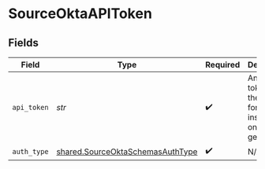 # SourceOktaAPIToken


## Fields

| Field                                                                                                                                | Type                                                                                                                                 | Required                                                                                                                             | Description                                                                                                                          |
| ------------------------------------------------------------------------------------------------------------------------------------ | ------------------------------------------------------------------------------------------------------------------------------------ | ------------------------------------------------------------------------------------------------------------------------------------ | ------------------------------------------------------------------------------------------------------------------------------------ |
| `api_token`                                                                                                                          | *str*                                                                                                                                | :heavy_check_mark:                                                                                                                   | An Okta token. See the <a href="https://docs.airbyte.com/integrations/sources/okta">docs</a> for instructions on how to generate it. |
| `auth_type`                                                                                                                          | [shared.SourceOktaSchemasAuthType](../../models/shared/sourceoktaschemasauthtype.md)                                                 | :heavy_check_mark:                                                                                                                   | N/A                                                                                                                                  |